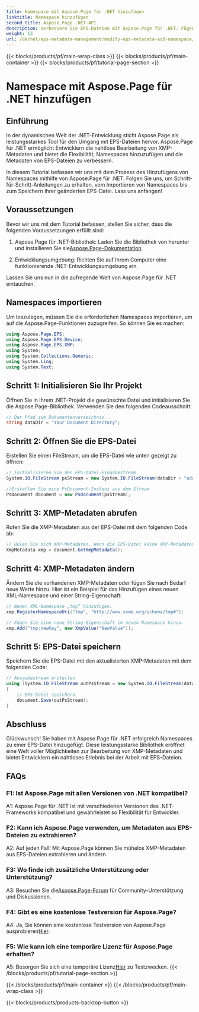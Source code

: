 ```yaml
---
title: Namespace mit Aspose.Page für .NET hinzufügen
linktitle: Namespace hinzufügen
second_title: Aspose.Page .NET-API
description: Verbessern Sie EPS-Dateien mit Aspose.Page für .NET. Fügen Sie mühelos Namespaces hinzu, ändern Sie XMP-Metadaten und steigern Sie Ihren .NET-Entwicklungsworkflow.
weight: 13
url: /de/net/eps-metadata-management/modify-eps-metadata-add-namespace/
---
```


{{< blocks/products/pf/main-wrap-class >}}
{{< blocks/products/pf/main-container >}}
{{< blocks/products/pf/tutorial-page-section >}}

# Namespace mit Aspose.Page für .NET hinzufügen

## Einführung

In der dynamischen Welt der .NET-Entwicklung sticht Aspose.Page als leistungsstarkes Tool für den Umgang mit EPS-Dateien hervor. Aspose.Page für .NET ermöglicht Entwicklern die nahtlose Bearbeitung von XMP-Metadaten und bietet die Flexibilität, Namespaces hinzuzufügen und die Metadaten von EPS-Dateien zu verbessern.

In diesem Tutorial befassen wir uns mit dem Prozess des Hinzufügens von Namespaces mithilfe von Aspose.Page für .NET. Folgen Sie uns, um Schritt-für-Schritt-Anleitungen zu erhalten, vom Importieren von Namespaces bis zum Speichern Ihrer geänderten EPS-Datei. Lass uns anfangen!

## Voraussetzungen

Bevor wir uns mit dem Tutorial befassen, stellen Sie sicher, dass die folgenden Voraussetzungen erfüllt sind:

1.  Aspose.Page für .NET-Bibliothek: Laden Sie die Bibliothek von herunter und installieren Sie sie[Aspose.Page-Dokumentation](https://reference.aspose.com/page/net/).

2. Entwicklungsumgebung: Richten Sie auf Ihrem Computer eine funktionierende .NET-Entwicklungsumgebung ein.

Lassen Sie uns nun in die aufregende Welt von Aspose.Page für .NET eintauchen.

## Namespaces importieren

Um loszulegen, müssen Sie die erforderlichen Namespaces importieren, um auf die Aspose.Page-Funktionen zuzugreifen. So können Sie es machen:

```csharp
using Aspose.Page.EPS;
using Aspose.Page.EPS.Device;
using Aspose.Page.EPS.XMP;
using System;
using System.Collections.Generic;
using System.Linq;
using System.Text;
```

## Schritt 1: Initialisieren Sie Ihr Projekt

Öffnen Sie in Ihrem .NET-Projekt die gewünschte Datei und initialisieren Sie die Aspose.Page-Bibliothek. Verwenden Sie den folgenden Codeausschnitt:

```csharp
// Der Pfad zum Dokumentenverzeichnis.
string dataDir = "Your Document Directory";
```

## Schritt 2: Öffnen Sie die EPS-Datei

Erstellen Sie einen FileStream, um die EPS-Datei wie unten gezeigt zu öffnen:

```csharp
// Initialisieren Sie den EPS-Datei-Eingabestream
System.IO.FileStream psStream = new System.IO.FileStream(dataDir + "add_simple_props_input.eps", System.IO.FileMode.Open, System.IO.FileAccess.Read);

//Erstellen Sie eine PsDocument-Instanz aus dem Stream
PsDocument document = new PsDocument(psStream);
```

## Schritt 3: XMP-Metadaten abrufen

Rufen Sie die XMP-Metadaten aus der EPS-Datei mit dem folgenden Code ab:

```csharp
// Holen Sie sich XMP-Metadaten. Wenn die EPS-Datei keine XMP-Metadaten enthält, wird eine neue mit Werten aus PS-Metadatenkommentaren erstellt.
XmpMetadata xmp = document.GetXmpMetadata();
```

## Schritt 4: XMP-Metadaten ändern

Ändern Sie die vorhandenen XMP-Metadaten oder fügen Sie nach Bedarf neue Werte hinzu. Hier ist ein Beispiel für das Hinzufügen eines neuen XML-Namespace und einer String-Eigenschaft:

```csharp
// Neuen XML-Namespace „tmp“ hinzufügen.
xmp.RegisterNamespaceUri("tmp", "http://www.some.org/schema/tmp#");

// Fügen Sie eine neue String-Eigenschaft im neuen Namespace hinzu.
xmp.Add("tmp:newKey", new XmpValue("NewValue"));
```

## Schritt 5: EPS-Datei speichern

Speichern Sie die EPS-Datei mit den aktualisierten XMP-Metadaten mit dem folgenden Code:

```csharp
// Ausgabestream erstellen
using (System.IO.FileStream outPsStream = new System.IO.FileStream(dataDir + "add_namespace_output.eps", System.IO.FileMode.Create, System.IO.FileAccess.Write))
{
    // EPS-Datei speichern
    document.Save(outPsStream);
}
```

## Abschluss

Glückwunsch! Sie haben mit Aspose.Page für .NET erfolgreich Namespaces zu einer EPS-Datei hinzugefügt. Diese leistungsstarke Bibliothek eröffnet eine Welt voller Möglichkeiten zur Bearbeitung von XMP-Metadaten und bietet Entwicklern ein nahtloses Erlebnis bei der Arbeit mit EPS-Dateien.

## FAQs

### F1: Ist Aspose.Page mit allen Versionen von .NET kompatibel?

A1: Aspose.Page für .NET ist mit verschiedenen Versionen des .NET-Frameworks kompatibel und gewährleistet so Flexibilität für Entwickler.

### F2: Kann ich Aspose.Page verwenden, um Metadaten aus EPS-Dateien zu extrahieren?

A2: Auf jeden Fall! Mit Aspose.Page können Sie mühelos XMP-Metadaten aus EPS-Dateien extrahieren und ändern.

### F3: Wo finde ich zusätzliche Unterstützung oder Unterstützung?

 A3: Besuchen Sie die[Aspose.Page-Forum](https://forum.aspose.com/c/page/39) für Community-Unterstützung und Diskussionen.

### F4: Gibt es eine kostenlose Testversion für Aspose.Page?

 A4: Ja, Sie können eine kostenlose Testversion von Aspose.Page ausprobieren[Hier](https://releases.aspose.com/).

### F5: Wie kann ich eine temporäre Lizenz für Aspose.Page erhalten?

 A5: Besorgen Sie sich eine temporäre Lizenz[Hier](https://purchase.aspose.com/temporary-license/) zu Testzwecken.
{{< /blocks/products/pf/tutorial-page-section >}}

{{< /blocks/products/pf/main-container >}}
{{< /blocks/products/pf/main-wrap-class >}}

{{< blocks/products/products-backtop-button >}}
